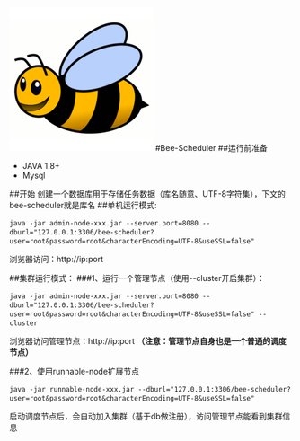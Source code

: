 ![BeeScheduler](admin-node/src/main/resources/public/app/img/logo.png "BeeScheduler")
#Bee-Scheduler
##运行前准备
- JAVA 1.8+
- Mysql

##开始
创建一个数据库用于存储任务数据（库名随意、UTF-8字符集），下文的bee-scheduler就是库名
##单机运行模式:
```shell
java -jar admin-node-xxx.jar --server.port=8080 --dburl="127.0.0.1:3306/bee-scheduler?user=root&password=root&characterEncoding=UTF-8&useSSL=false"
```
浏览器访问：http://ip:port

##集群运行模式：
###1、运行一个管理节点（使用--cluster开启集群）：
```shell
java -jar admin-node-xxx.jar --server.port=8080 --dburl="127.0.0.1:3306/bee-scheduler?user=root&password=root&characterEncoding=UTF-8&useSSL=false" --cluster
```

浏览器访问管理节点：http://ip:port **（注意：管理节点自身也是一个普通的调度节点）** 


###2、使用runnable-node扩展节点
```shell
java -jar runnable-node-xxx.jar --dburl="127.0.0.1:3306/bee-scheduler?user=root&password=root&characterEncoding=UTF-8&useSSL=false"
```

启动调度节点后，会自动加入集群（基于db做注册），访问管理节点能看到集群信息
